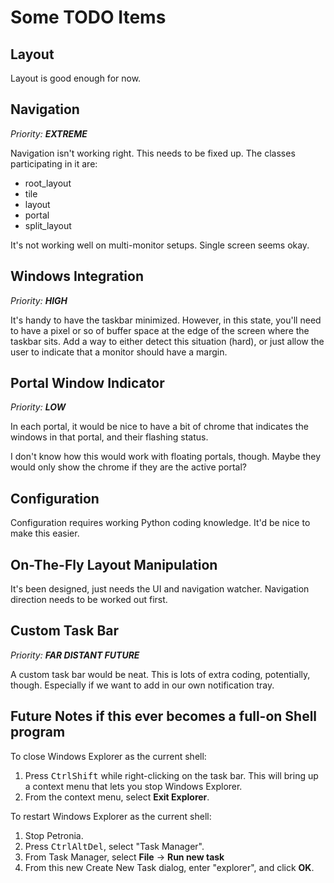 # Some TODO Items

## Layout

Layout is good enough for now.

## Navigation

*Priority: **EXTREME***

Navigation isn't working right.  This needs to be fixed up.
The classes participating in it are:

* root_layout
* tile
* layout
* portal
* split_layout

It's not working well on multi-monitor setups.  Single screen seems okay.

## Windows Integration

*Priority: **HIGH***

It's handy to have the taskbar minimized.  However, in this state,
you'll need to have a pixel or so of buffer space at the edge of
the screen where the taskbar sits.  Add a way to either detect this
situation (hard), or just allow the user to indicate that a
monitor should have a margin.

## Portal Window Indicator

*Priority: **LOW***

In each portal, it would be nice to have a bit of chrome that
indicates the windows in that portal, and their flashing status.

I don't know how this would work with floating portals, though.
Maybe they would only show the chrome if they are the active portal?

## Configuration

Configuration requires working Python coding knowledge.
It'd be nice to make this easier.

## On-The-Fly Layout Manipulation

It's been designed, just needs the UI and navigation
watcher.  Navigation direction needs to be worked out
first.

## Custom Task Bar

*Priority: **FAR DISTANT FUTURE***

A custom task bar would be neat.  This is lots of extra coding,
potentially, though.  Especially if we want to add in our own
notification tray.


## Future Notes if this ever becomes a full-on Shell program

To close Windows Explorer as the current shell:

1. Press <kbd>Ctrl</kbd><kbd>Shift</kbd> while right-clicking on the task bar.
       This will bring up a context menu that lets you stop Windows Explorer.
2. From the context menu, select **Exit Explorer**.

To restart Windows Explorer as the current shell:

1. Stop Petronia.
2. Press <kbd>Ctrl</kbd><kbd>Alt</kbd><kbd>Del</kbd>, select "Task Manager".
3. From Task Manager, select **File** -> **Run new task**
4. From this new Create New Task dialog, enter "explorer", and click **OK**. 
